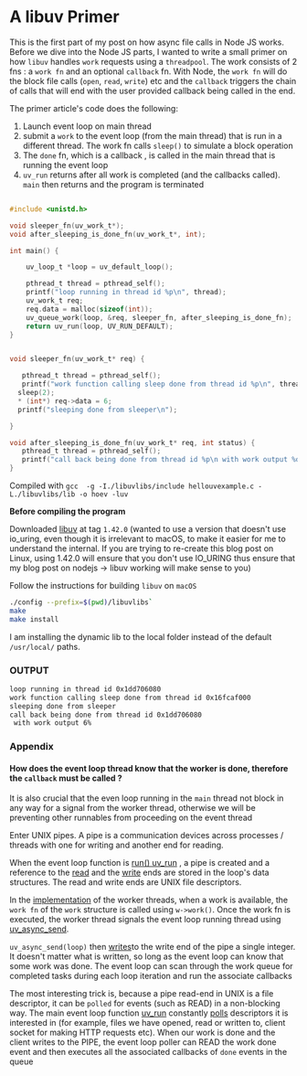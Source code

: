 # A libuv Primer

This is the first part of my post on how async file calls in Node JS works. Before we dive into the Node JS parts, I wanted to write a small primer on how `libuv` handles
`work` requests using a `threadpool`. The work consists of 2 fns : a `work fn` and an optional `callback` fn. With Node, the `work fn` will do the block file calls (`open`, `read`, `write`) etc
and the `callback` triggers the chain of calls that will end with the user provided callback being called in the end. 

The primer article's code does the following: 

1. Launch event loop on main thread
2. submit a `work` to the event loop (from the main thread) that is run in a different thread. The work fn calls `sleep()` to simulate a block operation
3. The `done` fn, which is a callback , is called in the main thread that is running the event loop
4. `uv_run` returns after all work is completed (and the callbacks called). `main` then returns and the program is terminated

```C

#include <unistd.h>

void sleeper_fn(uv_work_t*);
void after_sleeping_is_done_fn(uv_work_t*, int);

int main() {

    uv_loop_t *loop = uv_default_loop();

    pthread_t thread = pthread_self();
    printf("loop running in thread id %p\n", thread);
    uv_work_t req;
    req.data = malloc(sizeof(int));
    uv_queue_work(loop, &req, sleeper_fn, after_sleeping_is_done_fn);
    return uv_run(loop, UV_RUN_DEFAULT);
}


void sleeper_fn(uv_work_t* req) {

   pthread_t thread = pthread_self();
   printf("work function calling sleep done from thread id %p\n", thread);
  sleep(2);
  * (int*) req->data = 6;
  printf("sleeping done from sleeper\n");

}

void after_sleeping_is_done_fn(uv_work_t* req, int status) {
   pthread_t thread = pthread_self();
   printf("call back being done from thread id %p\n with work output %d", thread, * (int *) req->data);
}
```

Compiled with 
`gcc  -g -I./libuvlibs/include hellouvexample.c -L./libuvlibs/lib -o hoev -luv`

**Before compiling the program**

Downloaded [libuv](https://github.com/libuv/libuv/tree/v1.42.0) at tag `1.42.0` (wanted to use a version that doesn't use io_uring, even though it is irrelevant to macOS, to make it easier for me to understand the internal. If you are trying to re-create this blog post on Linux, using 1.42.0 will ensure that you don't use IO_URING thus ensure that my blog post on nodejs -> libuv working will make sense to you)

Follow the instructions for building `libuv` on `macOS`

```bash
./config --prefix=$(pwd)/libuvlibs` 
make
make install
```

I am installing the dynamic lib to the local folder instead of the default `/usr/local/` paths.

### OUTPUT 

```bash
loop running in thread id 0x1dd706080
work function calling sleep done from thread id 0x16fcaf000
sleeping done from sleeper
call back being done from thread id 0x1dd706080
 with work output 6%
```

### Appendix

#### How does the event loop thread know that the worker is done, therefore the `callback` must be called ? 

It is also crucial that the even loop running in the `main` thread not block in any way for a signal from the worker thread, otherwise we will be preventing other runnables from proceeding on the event thread

Enter UNIX pipes. A pipe is a communication devices across processes / threads with one for writing and another end for reading. 

When the event loop function is  [run() uv_run](https://github.com/libuv/libuv/blob/v1.42.0/src/unix/async.c#L202) , a pipe is created and a reference to the [read](https://github.com/libuv/libuv/blob/v1.42.0/src/unix/async.c#L222) and the [write](https://github.com/libuv/libuv/blob/v1.42.0/src/unix/async.c#L224) ends are stored in the loop's data structures. The read and write ends are UNIX file descriptors.

In the [implementation](https://github.com/libuv/libuv/blob/v1.42.0/src/threadpool.c#L57) of the worker threads, when a work is available,  the `work fn` of the `work` structure is called using `w->work()`. Once the work fn is executed, the worker thread signals the event loop running thread using [uv_async_send](https://github.com/libuv/libuv/blob/v1.42.0/src/threadpool.c#L122). 

`uv_async_send(loop)` then [writes](https://github.com/libuv/libuv/blob/v1.42.0/src/unix/async.c#L188)to the write end of the pipe a single integer. It doesn't matter what is written, so long as the event loop can know that some work was done. The event loop can scan through the work queue for completed tasks during each loop iteration and run the associate callbacks 

The most interesting trick is, because a pipe read-end in UNIX is a file descriptor, it can be `polled` for events (such as READ) in a non-blocking way. The main event loop function [uv_run](https://github.com/libuv/libuv/blob/v1.42.0/src/unix/core.c#L369) constantly  [polls](https://github.com/libuv/libuv/blob/v1.42.0/src/unix/kqueue.c#L112)  descriptors it is interested in (for example, files we have opened, read or written to, client socket for making HTTP requests etc). When our work is done and the client writes to the PIPE, the event loop poller can READ the work done event and then executes all the associated callbacks of `done` events in the queue
